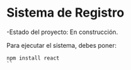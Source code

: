 <h1>Sistema de Registro</h1>

-Estado del proyecto: En construcción.

Para ejecutar el sistema, debes poner:

```
npm install react
``

